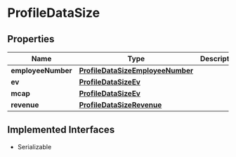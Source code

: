 

# ProfileDataSize


## Properties

Name | Type | Description | Notes
------------ | ------------- | ------------- | -------------
**employeeNumber** | [**ProfileDataSizeEmployeeNumber**](ProfileDataSizeEmployeeNumber.md) |  | 
**ev** | [**ProfileDataSizeEv**](ProfileDataSizeEv.md) |  | 
**mcap** | [**ProfileDataSizeEv**](ProfileDataSizeEv.md) |  | 
**revenue** | [**ProfileDataSizeRevenue**](ProfileDataSizeRevenue.md) |  | 


## Implemented Interfaces

* Serializable


